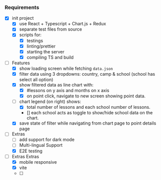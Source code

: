 
### Requirements

- [X] init project
	- [X] use React + Typescript + Chart.js + Redux
	- [X] separate test files from source
	- [X] scripts for:
		- [x] testings
		- [X] linting/prettier
		- [X] starting the server
		- [X] compiling TS and build
- [ ] Features
	- [X] show loading screen while fetching `data.json`
	- [X] filter data using 3 dropdowns: country, camp & school (school has select all option)
	- [X] show filtered data as line chart with:
		- [X] #lessons on y axis and months on x axis
		- [X] on point click, navigate to new screen showing point data.
	- [ ] chart legend (on right) shows: 
		- [X] total number of lessons and each school number of lessons.
		- [] each school acts as toggle to show/hide school data on the chart.
	- [X] save state of filter while navigating from chart page to point details page
- [ ] Extras
	- [ ] add support for dark mode
	- [ ] Multi-lingual Support
	- [X] E2E testing
- [ ] Extras Extras
	- [X] mobile responsive
	- [X] vite
	- [ ]
